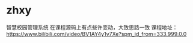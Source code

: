 # zhxy
智慧校园管理系统
在课程源码上有点些许变动，大致思路一致
课程地址：https://www.bilibili.com/video/BV1AY4y1v7Xe?spm_id_from=333.999.0.0
